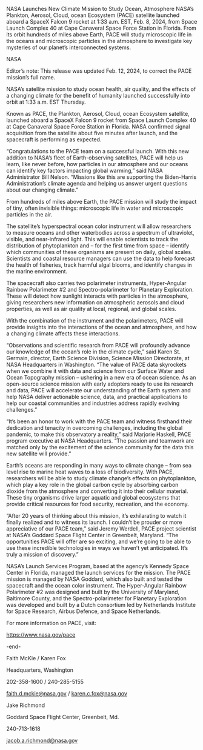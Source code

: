 NASA Launches New Climate Mission to Study Ocean, Atmosphere 
 NASA’s Plankton, Aerosol, Cloud, ocean Ecosystem (PACE) satellite launched aboard a SpaceX Falcon 9 rocket at 1:33 a.m. EST, Feb. 8, 2024, from Space Launch Complex 40 at Cape Canaveral Space Force Station in Florida. From its orbit hundreds of miles above Earth, PACE will study microscopic life in the oceans and microscopic particles in the atmosphere to investigate key mysteries of our planet’s interconnected systems.

NASA

Editor’s note: This release was updated Feb. 12, 2024, to correct the PACE mission’s full name.

NASA’s satellite mission to study ocean health, air quality, and the effects of a changing climate for the benefit of humanity launched successfully into orbit at 1:33 a.m. EST Thursday.

Known as PACE, the Plankton, Aerosol, Cloud, ocean Ecosystem satellite, launched aboard a SpaceX Falcon 9 rocket from Space Launch Complex 40 at Cape Canaveral Space Force Station in Florida. NASA confirmed signal acquisition from the satellite about five minutes after launch, and the spacecraft is performing as expected.

“Congratulations to the PACE team on a successful launch. With this new addition to NASA’s fleet of Earth-observing satellites, PACE will help us learn, like never before, how particles in our atmosphere and our oceans can identify key factors impacting global warming,” said NASA Administrator Bill Nelson. “Missions like this are supporting the Biden-Harris Administration’s climate agenda and helping us answer urgent questions about our changing climate.”

From hundreds of miles above Earth, the PACE mission will study the impact of tiny, often invisible things: microscopic life in water and microscopic particles in the air.

The satellite’s hyperspectral ocean color instrument will allow researchers to measure oceans and other waterbodies across a spectrum of ultraviolet, visible, and near-infrared light. This will enable scientists to track the distribution of phytoplankton and – for the first time from space – identify which communities of these organisms are present on daily, global scales. Scientists and coastal resource managers can use the data to help forecast the health of fisheries, track harmful algal blooms, and identify changes in the marine environment.

The spacecraft also carries two polarimeter instruments, Hyper-Angular Rainbow Polarimeter #2 and Spectro-polarimeter for Planetary Exploration. These will detect how sunlight interacts with particles in the atmosphere, giving researchers new information on atmospheric aerosols and cloud properties, as well as air quality at local, regional, and global scales.

With the combination of the instrument and the polarimeters, PACE will provide insights into the interactions of the ocean and atmosphere, and how a changing climate affects these interactions.

“Observations and scientific research from PACE will profoundly advance our knowledge of the ocean’s role in the climate cycle,” said Karen St. Germain, director, Earth Science Division, Science Mission Directorate, at NASA Headquarters in Washington. “The value of PACE data skyrockets when we combine it with data and science from our Surface Water and Ocean Topography mission – ushering in a new era of ocean science. As an open-source science mission with early adopters ready to use its research and data, PACE will accelerate our understanding of the Earth system and help NASA deliver actionable science, data, and practical applications to help our coastal communities and industries address rapidly evolving challenges.”

“It’s been an honor to work with the PACE team and witness firsthand their dedication and tenacity in overcoming challenges, including the global pandemic, to make this observatory a reality,” said Marjorie Haskell, PACE program executive at NASA Headquarters. “The passion and teamwork are matched only by the excitement of the science community for the data this new satellite will provide.”

Earth’s oceans are responding in many ways to climate change – from sea level rise to marine heat waves to a loss of biodiversity. With PACE, researchers will be able to study climate change’s effects on phytoplankton, which play a key role in the global carbon cycle by absorbing carbon dioxide from the atmosphere and converting it into their cellular material. These tiny organisms drive larger aquatic and global ecosystems that provide critical resources for food security, recreation, and the economy.

“After 20 years of thinking about this mission, it’s exhilarating to watch it finally realized and to witness its launch. I couldn’t be prouder or more appreciative of our PACE team,” said Jeremy Werdell, PACE project scientist at NASA’s Goddard Space Flight Center in Greenbelt, Maryland. “The opportunities PACE will offer are so exciting, and we’re going to be able to use these incredible technologies in ways we haven’t yet anticipated. It’s truly a mission of discovery.”

NASA’s Launch Services Program, based at the agency’s Kennedy Space Center in Florida, managed the launch services for the mission. The PACE mission is managed by NASA Goddard, which also built and tested the spacecraft and the ocean color instrument. The Hyper-Angular Rainbow Polarimeter #2 was designed and built by the University of Maryland, Baltimore County, and the Spectro-polarimeter for Planetary Exploration was developed and built by a Dutch consortium led by Netherlands Institute for Space Research, Airbus Defence, and Space Netherlands.

For more information on PACE, visit:

https://www.nasa.gov/pace

-end-

Faith McKie / Karen Fox

Headquarters, Washington

202-358-1600 / 240-285-5155

faith.d.mckie@nasa.gov / karen.c.fox@nasa.gov

Jake Richmond

Goddard Space Flight Center, Greenbelt, Md.

240-713-1618

jacob.a.richmond@nasa.gov